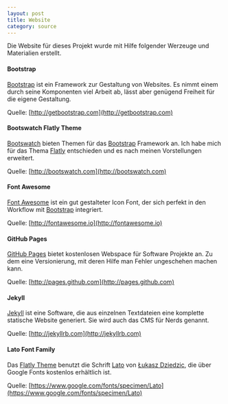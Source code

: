 ```yaml
---
layout: post
title: Website
category: source
---
```


Die Website für dieses Projekt wurde mit Hilfe folgender Werzeuge und Materialien erstellt.

#### Bootstrap
[Bootstrap](http://getbootstrap.com) ist ein Framework zur Gestaltung von Websites. Es nimmt einem durch seine Komponenten viel Arbeit ab, lässt aber genügend Freiheit für die eigene Gestaltung.

Quelle: [http://getbootstrap.com](http://getbootstrap.com)

#### Bootswatch Flatly Theme
[Bootswatch](http://bootswatch.com) bieten Themen für das [Bootstrap](http://getbootstrap.com) Framework an. Ich habe mich für das Thema [Flatly](http://bootswatch.com/flatly/) entschieden und es nach meinen Vorstellungen erweitert.

Quelle: [http://bootswatch.com](http://bootswatch.com)

#### Font Awesome
[Font Awesome](http://fontawesome.io) ist ein gut gestalteter Icon Font, der sich perfekt in den Workflow mit [Bootstrap](http://getbootstrap.com) integriert.

Quelle: [http://fontawesome.io](http://fontawesome.io)

#### GitHub Pages
[GitHub Pages](http://pages.github.com) bietet kostenlosen Webspace für Software Projekte an. Zu dem eine Versionierung, mit deren Hilfe man Fehler ungeschehen machen kann.

Quelle: [http://pages.github.com](http://pages.github.com)

#### Jekyll
[Jekyll](http://jekyllrb.com) ist eine Software, die aus einzelnen Textdateien eine komplette statische Website generiert. Sie wird auch das CMS für Nerds genannt.

Quelle: [http://jekyllrb.com](http://jekyllrb.com)

#### Lato Font Family
Das [Flatly Theme](http://bootswatch.com/flatly/) benutzt die Schrift [Lato](http://www.latofonts.com) von [Łukasz Dziedzic](https://plus.google.com/106163021290874968147/about), die über Google Fonts kostenlos erhältlich ist.

Quelle: [https://www.google.com/fonts/specimen/Lato](https://www.google.com/fonts/specimen/Lato)